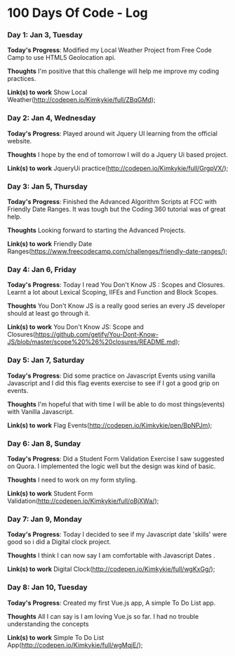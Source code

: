 # 100 Days Of Code - Log

### Day 1: Jan 3, Tuesday

**Today's Progress**: Modified my Local Weather Project from Free Code Camp to use HTML5 Geolocation api.

**Thoughts** I'm positive that this challenge will help me improve my coding practices.

**Link(s) to work**
Show Local Weather(http://codepen.io/Kimkykie/full/ZBqGMd);

### Day 2: Jan 4, Wednesday

**Today's Progress**: Played around wit Jquery UI learning from the official website.

**Thoughts** I hope by the end of tomorrow I will do a Jquery Ui based project.

**Link(s) to work**
JqueryUi practice(http://codepen.io/Kimkykie/full/GrgpVX/);

### Day 3: Jan 5, Thursday 

**Today's Progress**: Finished the Advanced Algorithm Scripts at FCC with Friendly Date Ranges. It was tough but the Coding 360 tutorial was of great help.

**Thoughts** Looking forward to starting the Advanced Projects.

**Link(s) to work**
Friendly Date Ranges(https://www.freecodecamp.com/challenges/friendly-date-ranges/);

### Day 4: Jan 6, Friday 

**Today's Progress**: Today I read You Don't Know JS : Scopes and Closures. Learnt a lot about Lexical Scoping, IIFEs and Function and Block Scopes. 

**Thoughts** You Don't Know JS is a really good series an every JS developer should at least go through it.

**Link(s) to work**
You Don't Know JS: Scope and Closures(https://github.com/getify/You-Dont-Know-JS/blob/master/scope%20%26%20closures/README.md);

### Day 5: Jan 7, Saturday 

**Today's Progress**: Did some practice on Javascript  Events using vanilla Javascript and I did this flag events exercise to see if I got a good grip on events. 

**Thoughts** I'm hopeful that with time I will be able to do most things(events) with Vanilla Javascript.

**Link(s) to work**
Flag Events(http://codepen.io/Kimkykie/pen/BpNPJm);

### Day 6: Jan 8, Sunday 

**Today's Progress**: Did a Student Form Validation Exercise I saw suggested on Quora. I implemented the logic well but the design was kind of basic.

**Thoughts** I need to work on my form styling.

**Link(s) to work**
Student Form Validation(http://codepen.io/Kimkykie/full/oBjXWa/);

### Day 7: Jan 9, Monday

**Today's Progress**: Today I decided to see if my Javascript date 'skills' were good so i did a Digital clock project.

**Thoughts** I think I can now say I am comfortable with Javascript Dates .

**Link(s) to work**
Digital Clock(http://codepen.io/Kimkykie/full/wgKxGg/);

### Day 8: Jan 10, Tuesday

**Today's Progress**: Created my first Vue.js app, A simple To Do List app. 

**Thoughts** All I can say is I am loving Vue.js so far. I had no trouble understanding the concepts

**Link(s) to work**
Simple To Do List App(http://codepen.io/Kimkykie/full/wgMqjE/);






